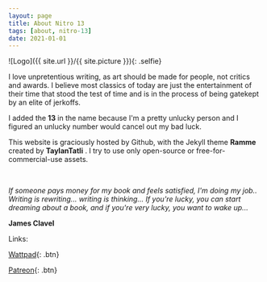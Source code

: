 ```yaml
---
layout: page
title: About Nitro 13
tags: [about, nitro-13]
date: 2021-01-01
---
```

![Logo]({{ site.url }}/{{ site.picture }}){: .selfie}

I love unpretentious writing, as art should be made for people, not critics and awards. I believe most classics of today are just the entertainment of their time that stood the test of time and is in the process of being gatekept by an elite of jerkoffs.

I added the **13** in the name because I'm a pretty unlucky person and I figured an unlucky number would cancel out my bad luck. 
     
This website is graciously hosted by Github, with the Jekyll theme **Ramme** created by **TaylanTatli** . I try to use only open-source or free-for-commercial-use assets.

<br/>


*If someone pays money for my book and feels satisfied, I'm doing my job.. Writing is rewriting... writing is thinking... If you're lucky, you can start dreaming about a book, and if you're very lucky, you want to wake up...*
<br/>

**James Clavel**

     
Links:

[Wattpad](https://www.wattpad.com/user/nitro-13){: .btn}

[Patreon](https://www.patreon.com/user?u=84264845){: .btn}
   
      

